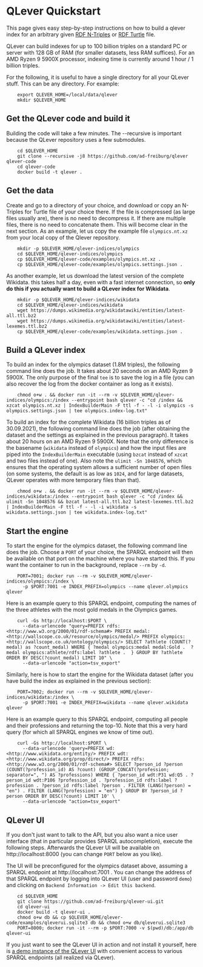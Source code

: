 # QLever Quickstart 

This page gives easy step-by-step instructions on how to build a qlever index
for an arbitrary given [RDF N-Triples](https://www.w3.org/TR/n-triples) or
[RDF Turtle](https://www.w3.org/TR/turtle) file.

QLever can build indexes for up to 100 billion triples on a standard PC or
server with 128 GB of RAM (for smaller datasets, less RAM suffices). For an 
AMD Ryzen 9 5900X processor, indexing time is currently around 1 hour / 1
billion triples.

For the following, it is useful to have a single directory for all your QLever
stuff. This can be any directory. For example:

        export QLEVER_HOME=/local/data/qlever
        mkdir $QLEVER_HOME

## Get the QLever code and build it

Building the code will take a few minutes. The --recursive is important because
the QLever repository uses a few submodules.

        cd $QLEVER_HOME
        git clone --recursive -j8 https://github.com/ad-freiburg/qlever qlever-code
        cd qlever-code
        docker build -t qlever .

## Get the data

Create and go to a directory of your choice, and download or copy an N-Triples
for Turtle file of your choice there. If the file is compressed (as large files
usually are), there is no need to decompress it. If there are multiple files,
there is no need to concatenate them. This will become clear in the next section.
As an example, let us copy the example file `olympics.nt.xz` from your local copy
of the Qlever repository.

        mkdir -p $QLEVER_HOME/qlever-indices/olympics
        cd $QLEVER_HOME/qlever-indices/olympics
        cp $QLEVER_HOME/qlever-code/examples/olympics.nt.xz .
        cp $QLEVER_HOME/qlever-code/examples/olympics.settings.json .

As another example, let us download the latest version of the complete Wikidata.
this takes half a day, even with a fast internet connection, so **only do this if you
actually want to build a QLever index for Wikidata**.

        mkdir -p $QLEVER_HOME/qlever-indices/wikidata
        cd $QLEVER_HOME/qlever-indices/wikidata
        wget https://dumps.wikimedia.org/wikidatawiki/entities/latest-all.ttl.bz2
        wget https://dumps.wikimedia.org/wikidatawiki/entities/latest-lexemes.ttl.bz2
        cp $QLEVER_HOME/qlever-code/examples/wikidata.settings.json .

## Build a QLever index

To build an index for the olympics dataset (1.8M triples), the following command
line does the job. It takes about 20 seconds on an AMD Ryzen 9 5900X.  The only
purpose of the final `tee` is to save the log in a file (you can also recover
the log from the docker container as long as it exists).

        chmod o+w . && docker run -it --rm -v $QLEVER_HOME/qlever-indices/olympics:/index --entrypoint bash qlever -c "cd /index && xzcat olympics.nt.xz | IndexBuilderMain -F ttl -f - -l -i olympics -s olympics.settings.json | tee olympics.index-log.txt"

To build an index for the complete Wikidata (16 billion triples as of 30.09.2021), the
following command line does the job (after obtaining the dataset and the
settings as explained in the previous paragraph). It takes about 20 hours on an
AMD Ryzen 9 5900X. Note that the only difference is the basename (`wikidata`
instead of `olympics`) and how the input files are piped into the
`IndexBuilderMain` executable (using `bzcat` instead of `xzcat` and two files
instead of one). Also note the `ulimit -Sn 1048576`, which ensures that the
operating system allows a sufficient number of open files (on some systems, the
default is as low as `1024`, and for large datasets, QLever operates with more
temporary files than that).

        chmod o+w . && docker run -it --rm -v $QLEVER_HOME/qlever-indices/wikidata:/index --entrypoint bash qlever -c "cd /index && ulimit -Sn 1048576 && bzcat latest-all.ttl.bz2 latest-lexemes.ttl.bz2 | IndexBuilderMain -F ttl -f - -l -i wikidata -s wikidata.settings.json | tee wikidata.index-log.txt"

## Start the engine

To start the engine for the olympics dataset, the following command line does
the job. Choose a `PORT` of your choice, the SPARQL endpoint will then be
available on that port on the machine where you have started this. If you want
the container to run in the background, replace `--rm` by `-d`.

        PORT=7001; docker run --rm -v $QLEVER_HOME/qlever-indices/olympics:/index \
          -p $PORT:7001 -e INDEX_PREFIX=olympics --name qlever.olympics qlever

Here is an example query to this SPARQL endpoint, computing the names of the
three athletes with the most gold medals in the Olympics games.

        curl -Gs http://localhost:$PORT \
          --data-urlencode "query=PREFIX rdfs: <http://www.w3.org/2000/01/rdf-schema#> PREFIX medal: <http://wallscope.co.uk/resource/olympics/medal/> PREFIX olympics: <http://wallscope.co.uk/ontology/olympics/> SELECT ?athlete (COUNT(?medal) as ?count_medal) WHERE { ?medal olympics:medal medal:Gold .  ?medal olympics:athlete/rdfs:label ?athlete .  } GROUP BY ?athlete ORDER BY DESC(?count_medal) LIMIT 10" \
          --data-urlencode "action=tsv_export"
        
Similarly, here is how to start the engine for the Wikidata dataset (after you
have build the index as explained in the previous section):

        PORT=7002; docker run --rm -v $QLEVER_HOME/qlever-indices/wikidata:/index \
          -p $PORT:7001 -e INDEX_PREFIX=wikidata --name qlever.wikidata qlever

Here is an example query to this SPARQL endpoint, computing all people and their
professions and returning the top-10. Note that this a very hard query (for which
all SPARQL engines we know of time out).

        curl -Gs http://localhost:$PORT \
          --data-urlencode 'query=PREFIX wd: <http://www.wikidata.org/entity/> PREFIX wdt: <http://www.wikidata.org/prop/direct/> PREFIX rdfs: <http://www.w3.org/2000/01/rdf-schema#> SELECT ?person_id ?person (COUNT(?profession_id) AS ?count) (GROUP_CONCAT(?profession; separator=", ") AS ?professions) WHERE { ?person_id wdt:P31 wd:Q5 . ?person_id wdt:P106 ?profession_id . ?profession_id rdfs:label ?profession . ?person_id rdfs:label ?person . FILTER (LANG(?person) = "en") . FILTER (LANG(?profession) = "en") } GROUP BY ?person_id ?person ORDER BY DESC(?count) LIMIT 10' \
          --data-urlencode "action=tsv_export"

## QLever UI

If you don't just want to talk to the API, but you also want a nice user
interface (that in particular provides SPARQL autocompletion), execute the
following steps. Afterwards the QLever UI will be available on
http://localhost:8000 (you can change `PORT` below as you like).

The UI will be preconfigured for the olympics dataset above, assuming a SPARQL
endpoint at http://localhost:7001 . You can change the address of that SPARQL
endpoint by logging into QLever UI (user and password `demo`) and clicking on
`Backend Information -> Edit this backend`.

        cd $QLEVER_HOME
        git clone https://github.com/ad-freiburg/qlever-ui.git
        cd qlever-ui
        docker build -t qlever-ui .
        chmod o+w db && cp $QLEVER_HOME/qlever-code/examples/qleverui.sqlite3 db && chmod o+w db/qleverui.sqlite3
        PORT=8000; docker run -it --rm -p $PORT:7000 -v $(pwd)/db:/app/db qlever-ui

If you just want to see the QLever UI in action and not install it yourself,
here is [a demo instance of the QLever UI](https://qlever.cs.uni-freiburg.de)
with convenient access to various SPARQL endpoints (all realized via QLever). 
